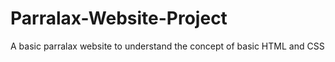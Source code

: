 # Parralax-Website-Project
A basic parralax website to understand the concept of basic HTML and CSS
